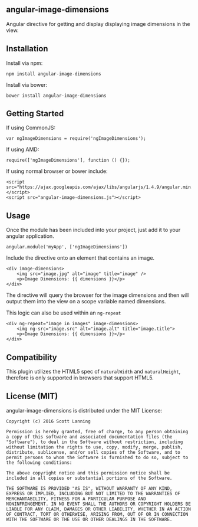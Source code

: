 angular-image-dimensions
------------------

Angular directive for getting and display displaying image dimensions in the view.

Installation
------------

Install via npm:

```
npm install angular-image-dimensions
```

Install via bower:

```
bower install angular-image-dimensions
```

Getting Started
---------------

If using CommonJS:

```
var ngImageDimensions = require('ngImageDimensions');
```

If using AMD:

```
require(['ngImageDimensions'], function () {});
```

If using normal browser or bower include:

```
<script src="https://ajax.googleapis.com/ajax/libs/angularjs/1.4.9/angular.min.js"></script>
<script src="angular-image-dimensions.js"></script>
```

Usage
-----

Once the module has been included into your project, just add it to your angular application.

```
angular.module('myApp', ['ngImageDimensions'])
```

Include the directive onto an element that contains an image.

```
<div image-dimensions>
    <img src="image.jpg" alt="image" title="image" />
    <p>Image Dimensions: {{ dimensions }}</p>
</div>
```

The directive will query the browser for the image dimensions and then will output them into the view on a scope variable named dimensions.

This logic can also be used within an `ng-repeat`

```
<div ng-repeat="image in images" image-dimensions>
    <img ng-src="image.src" alt="image.alt" title="image.title">
    <p>Image Dimensions: {{ dimensions }}</p>
</div>
```


Compatibility
-------------

This plugin utilizes the HTML5 spec of `naturalWidth` and `naturalHeight`, therefore is only supported in browsers that support HTML5.


License (MIT)
-------------

angular-image-dimensions is distributed under the MIT License:

```
Copyright (c) 2016 Scott Lanning

Permission is hereby granted, free of charge, to any person obtaining
a copy of this software and associated documentation files (the
"Software"), to deal in the Software without restriction, including
without limitation the rights to use, copy, modify, merge, publish,
distribute, sublicense, and/or sell copies of the Software, and to
permit persons to whom the Software is furnished to do so, subject to
the following conditions:

The above copyright notice and this permission notice shall be
included in all copies or substantial portions of the Software.

THE SOFTWARE IS PROVIDED "AS IS", WITHOUT WARRANTY OF ANY KIND,
EXPRESS OR IMPLIED, INCLUDING BUT NOT LIMITED TO THE WARRANTIES OF
MERCHANTABILITY, FITNESS FOR A PARTICULAR PURPOSE AND
NONINFRINGEMENT. IN NO EVENT SHALL THE AUTHORS OR COPYRIGHT HOLDERS BE
LIABLE FOR ANY CLAIM, DAMAGES OR OTHER LIABILITY, WHETHER IN AN ACTION
OF CONTRACT, TORT OR OTHERWISE, ARISING FROM, OUT OF OR IN CONNECTION
WITH THE SOFTWARE OR THE USE OR OTHER DEALINGS IN THE SOFTWARE.
```